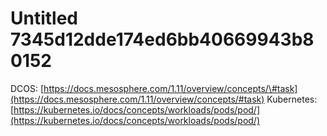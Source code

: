 # Untitled 7345d12dde174ed6bb40669943b80152

DCOS: [https://docs.mesosphere.com/1.11/overview/concepts/\#task](https://docs.mesosphere.com/1.11/overview/concepts/#task) Kubernetes: [https://kubernetes.io/docs/concepts/workloads/pods/pod/](https://kubernetes.io/docs/concepts/workloads/pods/pod/)

